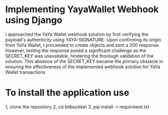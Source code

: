 # Implementing YayaWallet Webhook using Django

I approached the YaYa Wallet webhook solution by first verifying the payload's authenticity using YAYA-SIGNATURE. Upon confirming its origin from YaYa Wallet, I proceeded to create objects and sent a 200 response. However, testing the response posed a significant challenge as the SECRET_KEY was unavailable, hindering the thorough validation of the solution. This absence of the SECRET_KEY became the primary obstacle in ensuring the effectiveness of the implemented webhook solution for YaYa Wallet transactions

# To install the application use

1, clone the repository
2, cd bitbuckket
3, pip install -r requirment.txt
